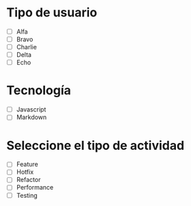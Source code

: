# Tipo de usuario 
- [ ] Alfa 
- [ ] Bravo  
- [ ] Charlie 
- [ ] Delta 
- [ ] Echo 
 
# Tecnología 
- [ ] Javascript  
- [ ] Markdown 
 
# Seleccione el tipo de actividad 
- [ ] Feature 
- [ ] Hotfix 
- [ ] Refactor 
- [ ] Performance 
- [ ] Testing